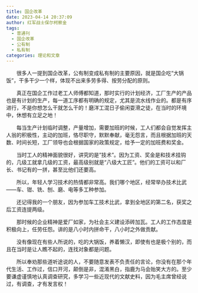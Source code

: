 ```yaml
---
title: 国企改革
date: 2023-04-14 20:37:09
author: 红军战士保尔柯察金
tags:
  - 普通刊
  - 国企改革
  - 公有制
  - 私有制
categories: 理论和文章
---
```


　　很多人一提到国企改革，公有制变成私有制的主要原因，就是国企吃“大锅饭”，干多干少一个样，体现不出来多劳多得、按劳分配的原则。

　　真正在国企工作过老工人师傅都知道，那时实行的计划经济，工厂生产的产品也是有计划的生产，每一道工序都有明确的规定，尤其是流水线作业的。都是有序进行，不是你想怎么干就怎么干的！磨洋工混日子偷闲耍滑之徒，在当时的环境中，休想有立足之地！

　　每当生产计划临时调整，产量增加，需要加班的时候，工人们都会自觉发挥主人翁的积极性，主动的加班，恪尽职守，默默奉献，毫无怨言，而且根据加班的天数、时间长短，工厂领导也会根据国家的政策规定，给予一定的加班费和奖金。

　　当时工人的精神面貌很好，讲究的是”技术”。因为工资、奖金是和技术挂钩的，几级工就拿几级的工资，最高级别就是“八级大工匠”。他们的工资可以和厂长、书记有的一拼，甚至比他们还要高。

　　所以，年轻人学习技术的热情都非常高。我们哪个地区，经常举办技术比武——车、钳、铣、刨、磨、电等多工种参加。

　　还记得我的一个朋友，因为参加车工技术比武，拿到全地区的第二名，获奖之后工资连提两级。

 　　那时候的企业精神是爱厂如家，为社会主义建设添砖加瓦。工人的工作态度是积极向上，任劳任怨。讲的是八小时内拼命干，八小时之外做贡献。

　　没有像现在有些人所说的，吃的大锅饭，养着懒汉，即使有也是极个别的，而且在当时是让人瞧不起的，连找对象都是问题。

　　所以奉劝那些道听途说的人，不要随意发表不负责任的言论，你没有在那个年代生活、工作过，信口开河，颠倒是非，混淆黑白，指鹿为马会贻笑大方的。至少要谦虚谨慎地认真调查研究，多学习一些近现代的文献史料，因为毛主席曾经说过，有调查，才有发言权！
